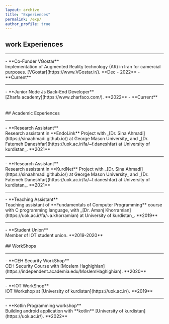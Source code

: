 ```yaml
---
layout: archive
title: "Experiences"
permalink: /exp/
author_profile: true
---
```


## work Experiences

<hr style="height:2px;border-width:0;color:gray;background-color:gray">
- **Co-Funder VGostar**<br>
Implementation of Augmented Reality technology (AR) in Iran for camercial purposes. 
 [VGostar](https://www.VGostar.ir/).  **Dec - 2022** - **Current**
<hr>
- **Junior Node Js Back-End Developer**<br>
 [Zharfa academy](https://www.zharfaco.com/).  **2022** - **Current**
 <br>
<br>
<br>
## Academic Experiences

<hr style="height:2px;border-width:0;color:gray;background-color:gray">
- **Research Assistant**<br>
 Research assistant in **EndoLink** Project with _[Dr. Sina Ahmadi](https://sinaahmadi.github.io/) at George Mason University_ and _[Dr. Fatemeh Daneshfar](https://uok.ac.ir/fa/~f.daneshfar) at University of kurdistan_. **2021**
<br>
<hr>
- **Research Assistant**<br>
 Research assistant in **KurdNet** Project with _[Dr. Sina Ahmadi](https://sinaahmadi.github.io/) at George Mason University_ and _[Dr. Fatemeh Daneshfar](https://uok.ac.ir/fa/~f.daneshfar) at University of kurdistan_. **2021**
<br>
<hr>
- **Teaching Assistant**<br>
 Teaching assistant of **Fundamentals of Computer Programming** course with C programming language, with _[Dr. Amanj Khorramian](https://uok.ac.ir/fa/~a.khorramian) at University of kurdistan_. **2019**
<br>
<hr>
- **Student Union**<br>
 Member of IOT student union. **2019-2020**
<br>
<br>
## WorkShops

<hr style="height:2px;border-width:0;color:gray;background-color:gray">
- **CEH Security WorkShop**<br>
 CEH Security Course with [Moslem Haghighian](https://independent.academia.edu/MoslemHaghighian).  **2020**
<br>
<hr>
- **IOT WorkShop**<br>
IOT Workshop at [University of kurdistan](https://uok.ac.ir/).  **2019**
<br>
<hr>
- **Kotlin Programming workshop**<br>
Building android application with **kotlin** [University of kurdistan](https://uok.ac.ir/).  **2022**
<br>

